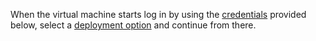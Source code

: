 When the virtual machine starts log in by using the [credentials](#credentials) provided below, select a
[deployment option](#deployment-options) and continue from there.
